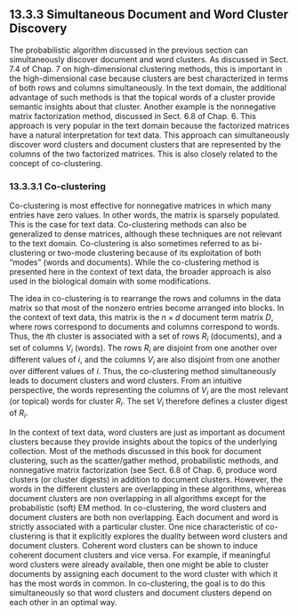 
## 13.3.3 Simultaneous Document and Word Cluster Discovery

The probabilistic algorithm discussed in the previous section can simultaneously discover document and word clusters. As discussed in Sect. 7.4 of Chap. 7 on high-dimensional clustering methods, this is important in the high-dimensional case because clusters are best characterized in terms of both rows and columns simultaneously. In the text domain, the additional advantage of such methods is that the topical words of a cluster provide semantic insights about that cluster. Another example is the nonnegative matrix factorization method, discussed in Sect. 6.8 of Chap. 6. This approach is very popular in the text domain because the factorized matrices have a natural interpretation for text data. This approach can simultaneously discover word clusters and document clusters that are represented by the columns of the two factorized matrices. This is also closely related to the concept of co-clustering.

### 13.3.3.1 Co-clustering

Co-clustering is most effective for nonnegative matrices in which many entries have zero values. In other words, the matrix is sparsely populated. This is the case for text data. Co-clustering methods can also be generalized to dense matrices, although these techniques are not relevant to the text domain. Co-clustering is also sometimes referred to as bi-clustering or two-mode clustering because of its exploitation of both “modes” (words and documents). While the co-clustering method is presented here in the context of text data, the broader approach is also used in the biological domain with some modifications.

The idea in co-clustering is to rearrange the rows and columns in the data matrix so that most of the nonzero entries become arranged into blocks. In the context of text data, this matrix is the $n \times d$ document term matrix $D$, where rows correspond to documents and columns correspond to words. Thus, the $i$th cluster is associated with a set of rows $R_i$ (documents), and a set of columns $V_i$ (words). The rows $R_i$ are disjoint from one another over different values of $i$, and the columns $V_i$ are also disjoint from one another over different values of $i$. Thus, the co-clustering method simultaneously leads to document clusters and word clusters. From an intuitive perspective, the words representing the columns of $V_i$ are the most relevant (or topical) words for cluster $R_i$. The set $V_i$ therefore defines a cluster digest of $R_i$.

In the context of text data, word clusters are just as important as document clusters because they provide insights about the topics of the underlying collection. Most of the methods discussed in this book for document clustering, such as the scatter/gather method, probabilistic methods, and nonnegative matrix factorization (see Sect. 6.8 of Chap. 6, produce word clusters (or cluster digests) in addition to document clusters. However, the words in the different clusters are overlapping in these algorithms, whereas document clusters are non overlapping in all algorithms except for the probabilistic (soft) EM method. In co-clustering, the word clusters and document clusters are both non overlapping. Each document and word is strictly associated with a particular cluster. One nice characteristic of co-clustering is that it explicitly explores the duality between word clusters and document clusters. Coherent word clusters can be shown to induce coherent document clusters and vice versa. For example, if meaningful word clusters were already available, then one might be able to cluster documents by assigning each document to the word cluster with which it has the most words in common. In co-clustering, the goal is to do this simultaneously so that word clusters and document clusters depend on each other in an optimal way.
